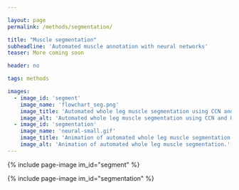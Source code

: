 ```yaml
---

layout: page
permalink: /methods/segmentation/

title: "Muscle segmentation"
subheadline: 'Automated muscle annotation with neural networks'
teaser: More coming soon

header: no

tags: methods

images:
  - image_id: 'segment'
    image_name: 'flowchart_seg.png'
    image_title: 'Automated whole leg muscle segmentation using CCN and UNET.'
    image_alt: 'Automated whole leg muscle segmentation using CCN and UNET.' 
  - image_id: 'segmentation'
    image_name: 'neural-small.gif'
    image_title: 'Animation of automated whole leg muscle segmentation.'
    image_alt: 'Animation of automated whole leg muscle segmentation.' 
---
```


{% include page-image im_id="segment" %}

{% include page-image im_id="segmentation" %}
